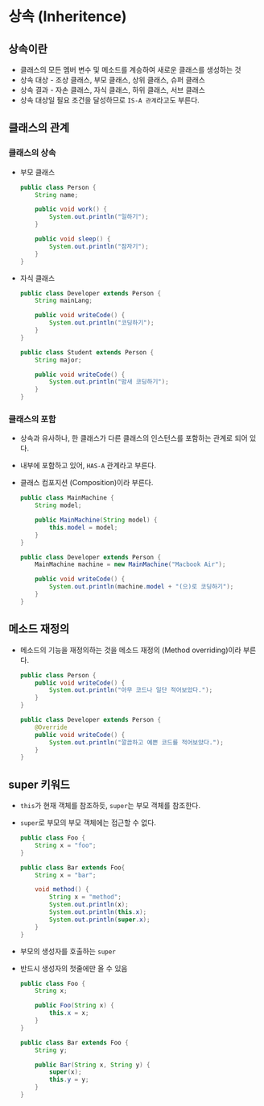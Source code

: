 # 상속 (Inheritence)

## 상속이란

- 클래스의 모든 멤버 변수 및 메소드를 계승하여 새로운 클래스를 생성하는 것
- 상속 대상 - 조상 클래스, 부모 클래스, 상위 클래스, 슈퍼 클래스
- 상속 결과 - 자손 클래스, 자식 클래스, 하위 클래스, 서브 클래스
- 상속 대상일 필요 조건을 달성하므로 `IS-A 관계`라고도 부른다.

## 클래스의 관계

### 클래스의 상속

- 부모 클래스

  ```java
  public class Person {
      String name;

      public void work() {
          System.out.println("일하기");
      }

      public void sleep() {
          System.out.println("잠자기");
      }
  }
  ```

- 자식 클래스

  ```java
  public class Developer extends Person {
      String mainLang;

      public void writeCode() {
          System.out.println("코딩하기");
      }
  }
  ```

  ```java
  public class Student extends Person {
      String major;

      public void writeCode() {
          System.out.println("밤새 코딩하기");
      }
  }
  ```

### 클래스의 포함

- 상속과 유사하나, 한 클래스가 다른 클래스의 인스턴스를 포함하는 관계로 되어 있다.
- 내부에 포함하고 있어, `HAS-A` 관계라고 부른다.
- 클래스 컴포지션 (Composition)이라 부른다.

  ```java
  public class MainMachine {
      String model;

      public MainMachine(String model) {
          this.model = model;
      }
  }
  ```

  ```java
  public class Developer extends Person {
      MainMachine machine = new MainMachine("Macbook Air");

      public void writeCode() {
          System.out.println(machine.model + "(으)로 코딩하기");
      }
  }
  ```

## 메소드 재정의

- 메소드의 기능을 재정의하는 것을 메소드 재정의 (Method overriding)이라 부른다.

  ```java
  public class Person {
      public void writeCode() {
          System.out.println("아무 코드나 일단 적어보았다.");
      }
  }
  ```

  ```java
  public class Developer extends Person {
      @Override
      public void writeCode() {
          System.out.println("깔끔하고 예쁜 코드를 적어보았다.");
      }
  }
  ```

## super 키워드

- `this`가 현재 객체를 참조하듯, `super`는 부모 객체를 참조한다.
- `super`로 부모의 부모 객체에는 접근할 수 없다.

  ```java
  public class Foo {
      String x = "foo";
  }

  public class Bar extends Foo{
      String x = "bar";

      void method() {
          String x = "method";
          System.out.println(x);
          System.out.println(this.x);
          System.out.println(super.x);
      }
  }
  ```

- 부모의 생성자를 호출하는 `super`
- 반드시 생성자의 첫줄에만 올 수 있음

  ```java
  public class Foo {
      String x;

      public Foo(String x) {
          this.x = x;
      }
  }

  public class Bar extends Foo {
      String y;

      public Bar(String x, String y) {
          super(x);
          this.y = y;
      }
  }
  ```


